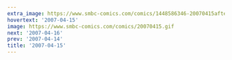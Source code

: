 ```yaml
---
extra_image: https://www.smbc-comics.com/comics/1448586346-20070415after.png
hovertext: '2007-04-15'
image: https://www.smbc-comics.com/comics/20070415.gif
next: '2007-04-16'
prev: '2007-04-14'
title: '2007-04-15'
---
```

